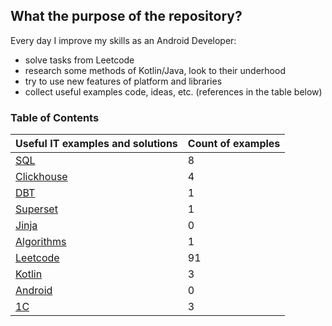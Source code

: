 ## What the purpose of the repository?

Every day I improve my skills as an Android Developer:
- solve tasks from Leetcode
- research some methods of Kotlin/Java, look to their underhood
- try to use new features of platform and libraries
- collect useful examples code, ideas, etc. (references in the table below)


### Table of Contents
| Useful IT examples and solutions              | Count of examples  |
| --------------------------------------------- | ------------------ |
| [SQL](documents/sql.md)                       | 8                  |
| [Clickhouse](documents/clickhouse.md)         | 4                  |
| [DBT](documents/dbt.md)                       | 1                  |
| [Superset](documents/superset.md)             | 1                  |
| [Jinja](documents/jinja.md)                   | 0                  |
| [Algorithms](documents/algorithm.md)          | 1                  |
| [Leetcode](documents/leetcode.md)             | 91                 |
| [Kotlin](documents/kotlin.md)                 | 3                  |
| [Android](documents/android.md)               | 0                  |
| [1C](documents/oneS.md)                       | 3                  |
